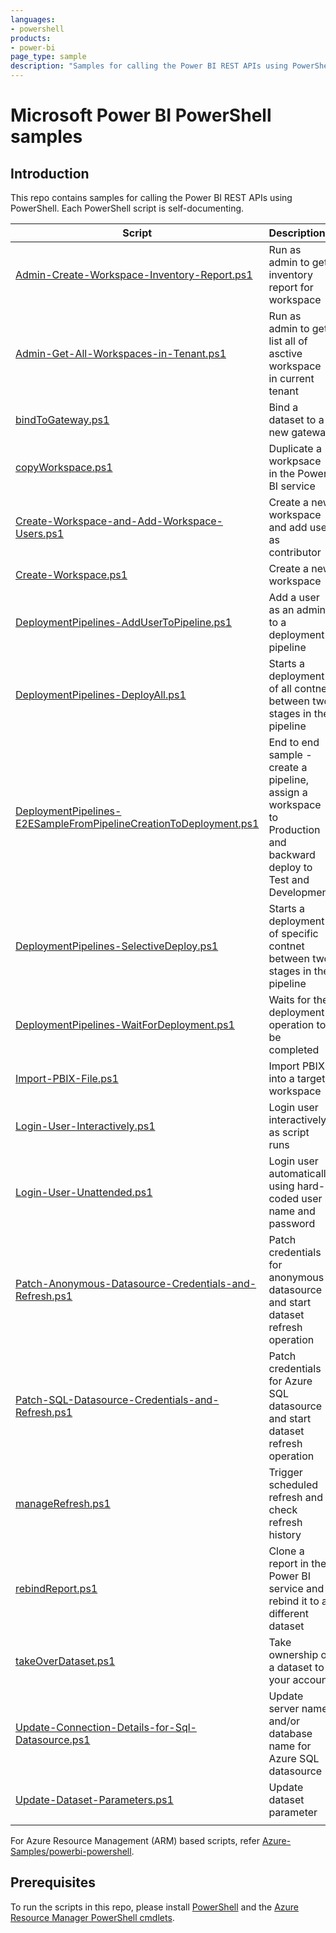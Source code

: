 ```yaml
---
languages:
- powershell
products:
- power-bi
page_type: sample
description: "Samples for calling the Power BI REST APIs using PowerShell."
---
```


# Microsoft Power BI PowerShell samples

## Introduction

This repo contains samples for calling the Power BI REST APIs using PowerShell. Each PowerShell script is self-documenting.

| Script                                                                                                                                 | Description                                                                                                         |
|----------------------------------------------------------------------------------------------------------------------------------------|:--------------------------------------------------------------------------------------------------------------------|
| [Admin-Create-Workspace-Inventory-Report.ps1](Admin-Create-Workspace-Inventory-Report.ps1)                                             | Run as admin to get inventory report for workspace                                                                  |
| [Admin-Get-All-Workspaces-in-Tenant.ps1](Admin-Get-All-Workspaces-in-Tenant.ps1)                                                       | Run as admin to get list all of asctive workspace in current tenant                                                 |
| [bindToGateway.ps1](bindtogateway.ps1)                                                                                                 | Bind a dataset to a new gateway                                                                                     |
| [copyWorkspace.ps1](copyWorkspace.ps1)                                                                                                 | Duplicate a workpsace in the Power BI service                                                                       |
| [Create-Workspace-and-Add-Workspace-Users.ps1](Create-Workspace-and-Add-Workspace-Users.ps1)                                           | Create a new workspace and add user as contributor                                                                  |
| [Create-Workspace.ps1](Create-Workspace.ps1)                                                                                           | Create a new workspace                                                                                              |
| [DeploymentPipelines-AddUserToPipeline.ps1](DeploymentPipelines-AddUserToPipeline.ps1)                                                 | Add a user as an admin to a deployment pipeline                                                                     |
| [DeploymentPipelines-DeployAll.ps1](DeploymentPipelines-DeployAll.ps1)                                                                 | Starts a deployment of all contnet between two stages in the pipeline                                               |
| [DeploymentPipelines-E2ESampleFromPipelineCreationToDeployment.ps1](DeploymentPipelines-E2ESampleFromPipelineCreationToDeployment.ps1) | End to end sample - create a pipeline, assign a workspace to Production and backward deploy to Test and Development |
| [DeploymentPipelines-SelectiveDeploy.ps1](DeploymentPipelines-SelectiveDeploy.ps1)                                                     | Starts a deployment of specific contnet between two stages in the pipeline                                          |
| [DeploymentPipelines-WaitForDeployment.ps1](DeploymentPipelines-WaitForDeployment.ps1)                                                 | Waits for the deployment operation to be completed                                                                  |
| [Import-PBIX-File.ps1](Import-PBIX-File.ps1)                                                                                           | Import PBIX into a target workspace                                                                                 |
| [Login-User-Interactively.ps1](Login-User-Interactively.ps1)                                                                           | Login user interactively as script runs                                                                             |
| [Login-User-Unattended.ps1](Login-User-Unattended.ps1)                                                                                 | Login user automatically using hard-coded user name and password                                                    |
| [Patch-Anonymous-Datasource-Credentials-and-Refresh.ps1](Patch-Anonymous-Datasource-Credentials-and-Refresh.ps1)                       | Patch credentials for anonymous datasource and start dataset refresh operation                                      |
| [Patch-SQL-Datasource-Credentials-and-Refresh.ps1](Patch-SQL-Datasource-Credentials-and-Refresh.ps1)                                   | Patch credentials for Azure SQL datasource and start dataset refresh operation                                      |
| [manageRefresh.ps1](manageRefresh.ps1)                                                                                                 | Trigger scheduled refresh and check refresh history                                                                 |
| [rebindReport.ps1](rebindReport.ps1)                                                                                                   | Clone a report in the Power BI service and rebind it to a different dataset                                         |
| [takeOverDataset.ps1](takeOverDataset.ps1)                                                                                             | Take ownership of a dataset to your account                                                                         |
| [Update-Connection-Details-for-Sql-Datasource.ps1](Update-Connection-Details-for-Sql-Datasource.ps1)                                   | Update server name and/or database name for Azure SQL datasource                                                    |
| [Update-Dataset-Parameters.ps1](Update-Dataset-Parameters.ps1)                                                                         | Update dataset parameter                                                                                            |
|                                                                                                                                        |                                                                                                                     |

For Azure Resource Management (ARM) based scripts, refer [Azure-Samples/powerbi-powershell](https://github.com/Azure-Samples/powerbi-powershell).

## Prerequisites

To run the scripts in this repo, please install [PowerShell](https://aka.ms/install-powershell) and the [Azure Resource Manager PowerShell cmdlets](https://www.powershellgallery.com/packages/AzureRM/).
